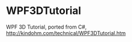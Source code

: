 WPF3DTutorial
=============

WPF 3D Tutorial, ported from C#, http://kindohm.com/technical/WPF3DTutorial.htm
